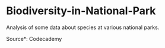 # Biodiversity-in-National-Park

Analysis of some data about species at various national parks.

Source*: Codecademy
